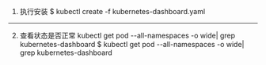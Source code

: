 1. 执行安装
$ kubectl create -f kubernetes-dashboard.yaml 
--- -------------------------------------------------------------------------------------

2. 查看状态是否正常
kubectl get pod --all-namespaces -o wide| grep kubernetes-dashboard
$ kubectl get pod --all-namespaces -o wide| grep kubernetes-dashboard